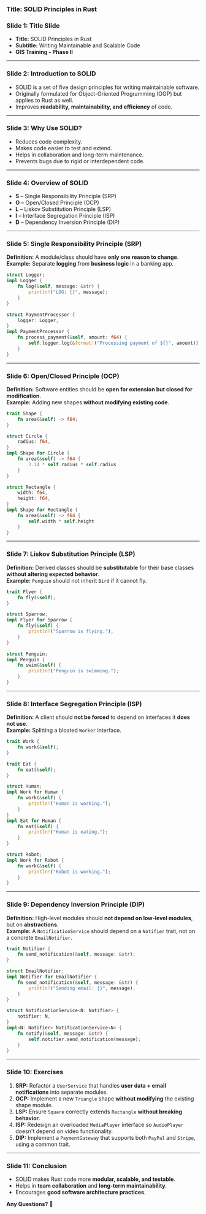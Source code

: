 ### **Title: SOLID Principles in Rust**

### **Slide 1: Title Slide**

- **Title:** SOLID Principles in Rust
- **Subtitle:** Writing Maintainable and Scalable Code
- **GIS Training - Phase II**

---

### **Slide 2: Introduction to SOLID**

- SOLID is a set of five design principles for writing maintainable software.
- Originally formulated for Object-Oriented Programming (OOP) but applies to Rust as well.
- Improves **readability, maintainability, and efficiency** of code.

---

### **Slide 3: Why Use SOLID?**

- Reduces code complexity.
- Makes code easier to test and extend.
- Helps in collaboration and long-term maintenance.
- Prevents bugs due to rigid or interdependent code.

---

### **Slide 4: Overview of SOLID**

- **S** – Single Responsibility Principle (SRP)
- **O** – Open/Closed Principle (OCP)
- **L** – Liskov Substitution Principle (LSP)
- **I** – Interface Segregation Principle (ISP)
- **D** – Dependency Inversion Principle (DIP)

---

### **Slide 5: Single Responsibility Principle (SRP)**

**Definition:** A module/class should have **only one reason to change**.  
**Example:** Separate **logging** from **business logic** in a banking app.

```rust
struct Logger;
impl Logger {
    fn log(&self, message: &str) {
        println!("LOG: {}", message);
    }
}

struct PaymentProcessor {
    logger: Logger,
}
impl PaymentProcessor {
    fn process_payment(&self, amount: f64) {
        self.logger.log(&format!("Processing payment of ${}", amount));
    }
}
```

---

### **Slide 6: Open/Closed Principle (OCP)**

**Definition:** Software entities should be **open for extension but closed for modification**.  
**Example:** Adding new shapes **without modifying existing code**.

```rust
trait Shape {
    fn area(&self) -> f64;
}

struct Circle {
    radius: f64,
}
impl Shape for Circle {
    fn area(&self) -> f64 {
        3.14 * self.radius * self.radius
    }
}

struct Rectangle {
    width: f64,
    height: f64,
}
impl Shape for Rectangle {
    fn area(&self) -> f64 {
        self.width * self.height
    }
}
```

---

### **Slide 7: Liskov Substitution Principle (LSP)**

**Definition:** Derived classes should be **substitutable** for their base classes **without altering expected behavior**.  
**Example:** `Penguin` should not inherit `Bird` if it cannot fly.

```rust
trait Flyer {
    fn fly(&self);
}

struct Sparrow;
impl Flyer for Sparrow {
    fn fly(&self) {
        println!("Sparrow is flying.");
    }
}

struct Penguin;
impl Penguin {
    fn swim(&self) {
        println!("Penguin is swimming.");
    }
}
```

---

### **Slide 8: Interface Segregation Principle (ISP)**

**Definition:** A client should **not be forced** to depend on interfaces it **does not use**.  
**Example:** Splitting a bloated `Worker` interface.

```rust
trait Work {
    fn work(&self);
}

trait Eat {
    fn eat(&self);
}

struct Human;
impl Work for Human {
    fn work(&self) {
        println!("Human is working.");
    }
}
impl Eat for Human {
    fn eat(&self) {
        println!("Human is eating.");
    }
}

struct Robot;
impl Work for Robot {
    fn work(&self) {
        println!("Robot is working.");
    }
}
```

---

### **Slide 9: Dependency Inversion Principle (DIP)**

**Definition:** High-level modules should **not depend on low-level modules**, but on **abstractions**.  
**Example:** A `NotificationService` should depend on a `Notifier` trait, not on a concrete `EmailNotifier`.

```rust
trait Notifier {
    fn send_notification(&self, message: &str);
}

struct EmailNotifier;
impl Notifier for EmailNotifier {
    fn send_notification(&self, message: &str) {
        println!("Sending email: {}", message);
    }
}

struct NotificationService<N: Notifier> {
    notifier: N,
}
impl<N: Notifier> NotificationService<N> {
    fn notify(&self, message: &str) {
        self.notifier.send_notification(message);
    }
}
```

---

### **Slide 10: Exercises**

1. **SRP:** Refactor a `UserService` that handles **user data + email notifications** into separate modules.
2. **OCP:** Implement a new `Triangle` shape **without modifying** the existing shape module.
3. **LSP:** Ensure `Square` correctly extends `Rectangle` **without breaking behavior**.
4. **ISP:** Redesign an overloaded `MediaPlayer` interface so `AudioPlayer` doesn't depend on video functionality.
5. **DIP:** Implement a `PaymentGateway` that supports both `PayPal` and `Stripe`, using a common trait.

---

### **Slide 11: Conclusion**

- SOLID makes Rust code more **modular, scalable, and testable**.
- Helps in **team collaboration** and **long-term maintainability**.
- Encourages **good software architecture practices**.

**Any Questions?** 🚀
